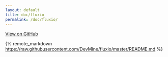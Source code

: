 ```yaml
---
layout: default
title: doc/fluxio
permalink: /doc/fluxio/
---
```

<span class="pull-right">
<a class="dm-grey" href="https://github.com/DevMine/fluxio">View on GitHub <i class="fa fa-github"></i></a>
</span>

{% remote_markdown https://raw.githubusercontent.com/DevMine/fluxio/master/README.md %}
